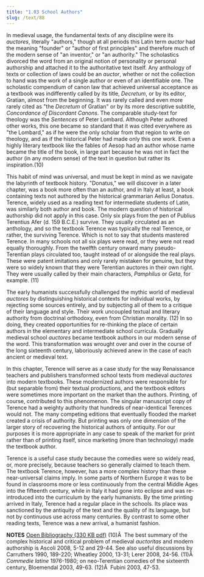 ```yaml
---
title: "1.03 School Authors"
slug: /text/88
---
```

In medieval usage, the fundamental texts of any discipline were its <em>auctores</em>, literally "authors," though at all periods this Latin term <em>auctor</em> had the meaning "founder" or "author of first principles" and therefore much of the modern sense of "an inventor," or "an authority." The scholastics divorced the word from an original notion of personality or personal authorship and attached it to the authoritative text itself. Any anthology of texts or collection of laws could be an <em>auctor</em>, whether or not the collection to hand was the work of a single author or even of an identifiable one. The scholastic compendium of canon law that achieved universal acceptance as a textbook was indifferently called by its title, <em>Decretum</em>, or by its editor, Gratian, almost from the beginning. It was rarely called and even more rarely cited as "the <em>Decretum</em> of Gratian" or by its more descriptive subtitle, <em>Concordance of Discordant Canons</em>. The comparable study-text for theology was the <em>Sentences</em> of Peter Lombard. Although Peter authored other works, this one became so standard that it was cited everywhere as "the Lombard," as if he were the only scholar from that region to write on theology, and as if the historical Peter had made only this one work. Even a highly literary textbook like the fables of Aesop had an author whose name became the title of the book, in large part because he was not in fact the author (in any modern sense) of the text in question but rather its inspiration.(10)

This habit of mind was universal, and must be kept in mind as we navigate the labyrinth of textbook history. "Donatus," we will discover in a later chapter, was a book more often than an author, and in Italy at least, a book containing texts not authored by the historical grammarian Aelius Donatus. Terence, widely used as a reading text for intermediate students of Latin, was similarly both author and book. The modern question of historical authorship did not apply in this case. Only six plays from the pen of Publius Terentius Afer (d. 159 B.C.E.) survive. They usually circulated as an anthology, and so the textbook Terence was typically the real Terence, or rather, the surviving Terence. Which is not to say that students mastered Terence. In many schools not all six plays were read, or they were not read equally thoroughly. From the twelfth century onward many pseudo-Terentian plays circulated too, taught instead of or alongside the real plays. These were patent imitations and only rarely mistaken for genuine, but they were so widely known that they were Terentian auctores in their own right. They were usually called by their main characters, <em>Pamphilus</em> or <em>Geta</em>, for example. (11)

The early humanists successfully challenged the mythic world of medieval <em>auctores</em> by distinguishing historical contexts for individual works, by rejecting some sources entirely, and by subjecting all of them to a critique of their language and style. Their work uncoupled textual and literary authority from doctrinal orthodoxy, even from Christian morality. (12) In so doing, they created opportunities for re-thinking the place of certain authors in the elementary and intermediate school curricula. Gradually medieval school <em>auctores</em> became textbook authors in our modern sense of the word. This transformation was wrought over and over in the course of the long sixteenth century, laboriously achieved anew in the case of each ancient or medieval text.

In this chapter, Terence will serve as a case study for the way Renaissance teachers and publishers transformed school texts from medieval <em>auctores</em> into modern textbooks. These modernized authors were responsible for (but separable from) their textual productions, and the textbook editors were sometimes more important on the market than the authors. Printing, of course, contributed to this phenomenon. The singular manuscript copy of Terence had a weighty authority that hundreds of near-identical Terences would not. The many competing editions that eventually flooded the market created a crisis of authority. But printing was only one dimension of the larger story of recovering the historical authors of antiquity. For our purposes it is more appropriate in any case to speak of the market for print rather than of printing itself, since marketing (more than technology) made the textbook author.

Terence is a useful case study because the comedies were so widely read, or, more precisely, because teachers so generally claimed to teach them. The textbook Terence, however, has a more complex history than these near-universal claims imply. In some parts of Northern Europe it was to be found in classrooms more or less continuously from the central Middle Ages into the fifteenth century, while in Italy it had gone into eclipse and was re-introduced into the curriculum by the early humanists. By the time printing arrived in Italy, Terence had a regular place in the schools. Its place was sanctioned by the antiquity of the text and the quality of its language, but not by continuous use across many centuries. By contrast to some other reading texts, Terence was a new arrival, a humanist fashion.

<strong>NOTES</strong>
<a href="http://www.humanismforsale.org/bibliography.pdf" target="new">Open Bibliography (330 KB pdf)</a>
(10)Â  The best summary of the complex historical and critical problem of medieval <em>auctoritas</em> and modern authorship is Ascoli 2008, 5-12 and 29-44. See also useful discussions by Carruthers 1990, 189-220; Wheatley 2000, 13-31; Lerer 2008, 24-56.
(11)Â  <em>Commedie latine</em> 1976-1980; on neo-Terentian comedies of the sixteenth century, Bloemendal 2003, 49-63.
(12)Â  Fubini 2003, 47-53.
